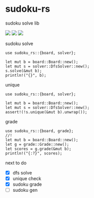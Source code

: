 # sudoku-rs
sudoku solve lib

<a href="https://travis-ci.org/laxect/sudoku-rs"><img src="https://travis-ci.org/laxect/sudoku-rs.svg?branch=master"></a>
<a href="https://crates.io/crates/sudoku_rs"><img src="https://img.shields.io/crates/v/sudoku_rs.svg"></a>
<a href="https://docs.rs/sudoku_rs/"><img src="https://docs.rs/sudoku_rs/badge.svg"></a>

sudoku solve
```
use sudoku_rs::{board, solver};

let mut b = board::Board::new();
let mut s = solver::DfsSolver::new();
s.solve(&mut b);
println!("{}", b);
```

unique
```
use sudoku_rs::{board, solver};

let mut b = board::Board::new();
let mut s = solver::DfsSolver::new();
assert!(!s.unique(&mut b).unwrap());
```

grade
```
use sudoku_rs::{board, grade};
//!
let mut b = board::Board::new();
let g = grade::Grade::new();
let scores = g.grade(&mut b);
println!("{:?}", scores);
```


next to do

 - [x] dfs solve
 - [x] unique check
 - [x] sudoku grade
 - [ ] sudoku gen
